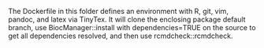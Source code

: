 The Dockerfile in this folder defines an environment with R, git, vim,
pandoc, and latex via TinyTex.  It will clone the enclosing package
default branch, use BiocManager::install with dependencies=TRUE on the
source to get all dependencies resolved, and then use rcmdcheck::rcmdcheck.
